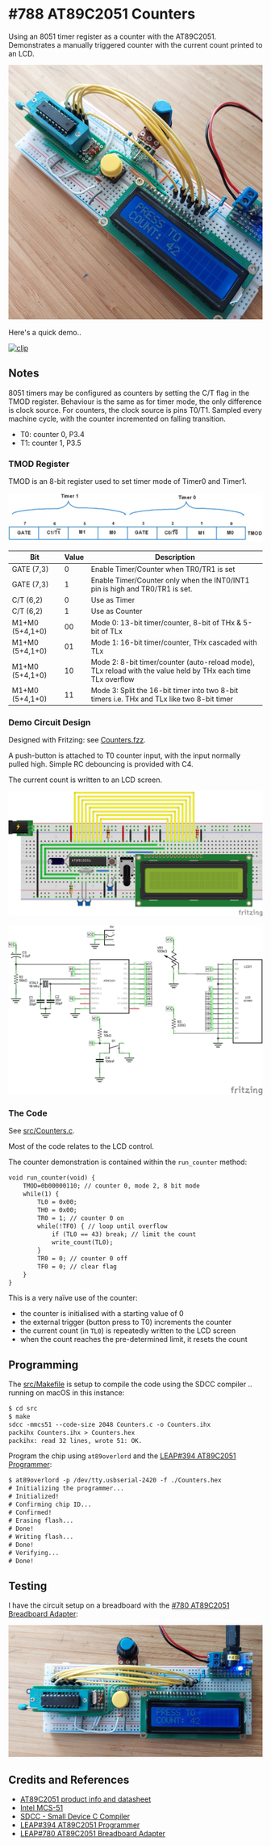 # #788 AT89C2051 Counters

Using an 8051 timer register as a counter with the AT89C2051.
Demonstrates a manually triggered counter with the current count printed to an LCD.

![Build](./assets/Counters_build.jpg?raw=true)

Here's a quick demo..

[![clip](https://img.youtube.com/vi/O_WRKH5tLRU/0.jpg)](https://www.youtube.com/watch?v=O_WRKH5tLRU)

## Notes

8051 timers may be configured as counters by setting the C/T flag in the TMOD register.
Behaviour is the same as for timer mode, the only difference is clock source.
For counters, the clock source is pins T0/T1. Sampled every machine cycle, with the counter incremented on falling transition.

* T0: counter 0, P3.4
* T1: counter 1, P3.5

### TMOD Register

TMOD is an 8-bit register used to set timer mode of Timer0 and Timer1.

![tmod-register](../../assets/tmod-register.jpg)

| Bit             | Value | Description |
|-----------------|-------|-------------|
| GATE (7,3)      | 0     | Enable Timer/Counter when TR0/TR1 is set |
| GATE (7,3)      | 1     | Enable Timer/Counter only when the INT0/INT1 pin is high and TR0/TR1 is set. |
| C/T (6,2)       | 0     | Use as Timer |
| C/T (6,2)       | 1     | Use as Counter |
| M1+M0 (5+4,1+0) | 00    | Mode 0: 13-bit timer/counter, 8-bit of THx & 5-bit of TLx |
| M1+M0 (5+4,1+0) | 01    | Mode 1: 16-bit timer/counter, THx cascaded with TLx|
| M1+M0 (5+4,1+0) | 10    | Mode 2: 8-bit timer/counter (auto-reload mode), TLx reload with the value held by THx each time TLx overflow |
| M1+M0 (5+4,1+0) | 11    | Mode 3: Split the 16-bit timer into two 8-bit timers i.e. THx and TLx like two 8-bit timer |

### Demo Circuit Design

Designed with Fritzing: see [Counters.fzz](./Counters.fzz).

A push-button is attached to T0 counter input, with the input normally pulled high. Simple RC debouncing is provided with C4.

The current count is written to an LCD screen.

![bb](./assets/Counters_bb.jpg?raw=true)

![schematic](./assets/Counters_schematic.jpg?raw=true)

### The Code

See [src/Counters.c](./src/Counters.c).

Most of the code relates to the LCD control.

The counter demonstration is contained within the `run_counter` method:

    void run_counter(void) {
        TMOD=0b00000110; // counter 0, mode 2, 8 bit mode
        while(1) {
            TL0 = 0x00;
            TH0 = 0x00;
            TR0 = 1; // counter 0 on
            while(!TF0) { // loop until overflow
                if (TL0 == 43) break; // limit the count
                write_count(TL0);
            }
            TR0 = 0; // counter 0 off
            TF0 = 0; // clear flag
        }
    }

This is a very naïve use of the counter:

* the counter is initialised with a starting value of 0
* the external trigger (button press to T0) increments the counter
* the current count (in `TL0`) is repeatedly written to the LCD screen
* when the count reaches the pre-determined limit, it resets the count

## Programming

The [src/Makefile](./src/Makefile) is setup to compile the code using the SDCC compiler .. running on macOS in this instance:

    $ cd src
    $ make
    sdcc -mmcs51 --code-size 2048 Counters.c -o Counters.ihx
    packihx Counters.ihx > Counters.hex
    packihx: read 32 lines, wrote 51: OK.

Program the chip using `at89overlord` and
the [LEAP#394 AT89C2051 Programmer](../Programmer/):

    $ at89overlord -p /dev/tty.usbserial-2420 -f ./Counters.hex
    # Initializing the programmer...
    # Initialized!
    # Confirming chip ID...
    # Confirmed!
    # Erasing flash...
    # Done!
    # Writing flash...
    # Done!
    # Verifying...
    # Done!

## Testing

I have the circuit setup on a breadboard with the [#780 AT89C2051 Breadboard Adapter](../BreadboardAdapter/):

![bb_build](./assets/Counters_bb_build.jpg?raw=true)

## Credits and References

* [AT89C2051 product info and datasheet](https://www.microchip.com/wwwproducts/en/AT89c2051)
* [Intel MCS-51](https://en.wikipedia.org/wiki/Intel_MCS-51)
* [SDCC - Small Device C Compiler](https://sdcc.sourceforge.net/)
* [LEAP#394 AT89C2051 Programmer](../Programmer/)
* [LEAP#780 AT89C2051 Breadboard Adapter](../BreadboardAdapter/)
